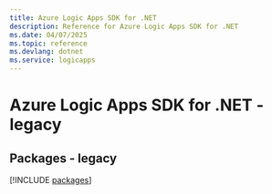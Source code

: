 ```yaml
---
title: Azure Logic Apps SDK for .NET
description: Reference for Azure Logic Apps SDK for .NET
ms.date: 04/07/2025
ms.topic: reference
ms.devlang: dotnet
ms.service: logicapps
---
```

# Azure Logic Apps SDK for .NET - legacy
## Packages - legacy
[!INCLUDE [packages](logic-apps-index.md)]